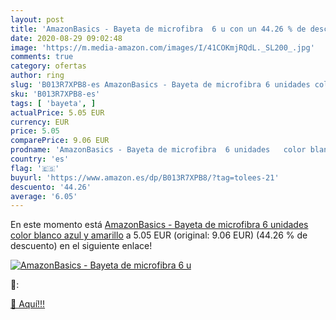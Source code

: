 ```yaml
---
layout: post
title: 'AmazonBasics - Bayeta de microfibra  6 u con un 44.26 % de descuento'
date: 2020-08-29 09:02:48
image: 'https://m.media-amazon.com/images/I/41COKmjRQdL._SL200_.jpg'
comments: true
category: ofertas
author: ring
slug: 'B013R7XPB8-es AmazonBasics - Bayeta de microfibra 6 unidades color...'
sku: 'B013R7XPB8-es'
tags: [ 'bayeta', ]
actualPrice: 5.05 EUR
currency: EUR
price: 5.05
comparePrice: 9.06 EUR
prodname: 'AmazonBasics - Bayeta de microfibra  6 unidades   color blanco  azul y amarillo'
country: 'es'
flag: '🇪🇸'
buyurl: 'https://www.amazon.es/dp/B013R7XPB8/?tag=tolees-21'
descuento: '44.26'
average: '6.05'
---
```


En este momento está [AmazonBasics - Bayeta de microfibra  6 unidades   color blanco  azul y amarillo](https://www.amazon.es/dp/B013R7XPB8/?tag=tolees-21) a 5.05 EUR (original: 9.06 EUR) (44.26 %  de descuento) en el siguiente enlace!

[![AmazonBasics - Bayeta de microfibra  6 u](https://m.media-amazon.com/images/I/41COKmjRQdL._SL200_.jpg)](https://www.amazon.es/dp/B013R7XPB8/?tag=tolees-21)

🔎:


[🛒 Aquí!!!](https://www.amazon.es/dp/B013R7XPB8/?tag=tolees-21)

